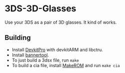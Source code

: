 # 3DS-3D-Glasses
Use your 3DS as a pair of 3D glasses. It kind of works.

## Building
- Install [DevkitPro](https://devkitpro.org/wiki/Getting_Started) with devkitARM and libctru.
- Install [bannertool](https://github.com/Steveice10/bannertool/releases).
- To just build a 3dsx file, run `make`
- To build a cia file, install [MakeROM](https://github.com/3DSGuy/Project_CTR/releases) and run `make cia`
